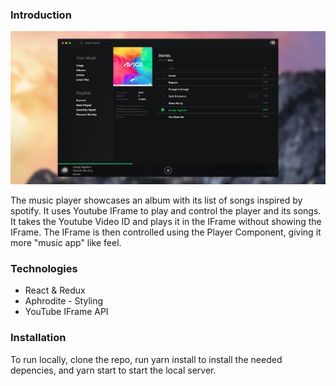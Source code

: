 ### Introduction

![alt text](./screenshot.png "Final")

The music player showcases an album with its list of songs inspired by spotify. It uses Youtube IFrame to play and control the player and its songs. It takes the Youtube Video ID and plays it in the IFrame without showing the IFrame. The IFrame is then controlled using the Player Component, giving it more "music app" like feel.

### Technologies
* React & Redux
* Aphrodite - Styling
* YouTube IFrame API

### Installation
To run locally, clone the repo, run yarn install to install the needed depencies, and yarn start to start the local server.
